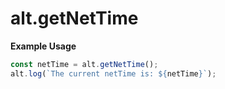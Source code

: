# alt.getNetTime

**Example Usage**

```js
const netTime = alt.getNetTime();
alt.log(`The current netTime is: ${netTime}`);
```

